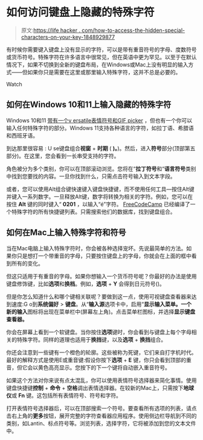 # 如何访问键盘上隐藏的特殊字符

> 原文:[https://life hacker . com/how-to-access-the-hidden-special-characters-on-your-key-1848929877](https://lifehacker.com/how-to-access-the-hidden-special-characters-on-your-key-1848929877)

有时候你需要键入键盘上没有显示的字符，可以是带有重音符号的字母、度数符号或货币符号。特殊字符在许多语言中很常见，但在英语中更为罕见。以至于在默认情况下，如果不切换到全新的键盘布局，在Windows或Mac上没有明显的输入方式——但如果你只是需要在这里或那里输入特殊字符，这并不总是必要的。

Watch

## 如何在Windows 10和11上输入隐藏的特殊字符

Windows 10和11 [带有一个v ersatile表情符号和GIF picker](https://lifehacker.com/the-best-shortcuts-for-using-gifs-and-emojis-on-your-co-1848684883) ，但也有一个你可以输入任何特殊字符的部分。Windows 11支持各种语言的字符，如拉丁语、希腊语和西班牙语。

到达那里很容易 : U se键盘组合**视窗** + **时期** ( **)。**)。然后，进入**符号**部分(顶部第五部分)。在这里，您会看到一长串受支持的字符。

角色被分为多个类别，你可以在顶部滚动浏览。您将在“**拉丁符号**和“**语言符号**类别中找到您要找的内容。一旦你找到什么，只需点击符号输入到文本字段。

或者，您可以使用Alt组合键快速键入键盘快捷键，而不使用任何工具—按住Alt键并键入一系列数字。一旦释放Alt键，数字将转换为相关的字符。例如，您可以在按住 **Alt** 键的同时键入“ **0201** ，以输入“é”字符。 [FreeCodeCamp](https://www.freecodecamp.org/news/alt-codes-special-characters-keyboard-symbols-windows-list/) 已经编译了一个特殊字符的所有快捷键列表。只需搜索他们的数据库，找到键盘组合。

## 如何在Mac上输入特殊字符和符号

当在Mac电脑上输入特殊字符时，你会被各种选择宠坏。先说最简单的方法。如果你只是想打一个带重音的字母，只要按住键盘上的字母，你就会在上面的框中看到所有的变化。

但这只适用于有重音的字母。如果你想输入一个货币符号呢？你最好的办法是使用键盘修饰键，比如**选项**和**换档**。例如，**选项** + **Y** 会得到日元符号()。

但是你怎么知道什么和哪个键相关联呢？要做到这一点，使用可视键盘查看器来达到速度:G o到**系统偏好** > **键盘**。从“**输入源**选项卡中，启用“**显示输入菜单。**一个新的**输入**图标将出现在菜单栏中(屏幕左上角)。点击菜单栏图标，并选择**显示键盘查看器。**

你会在屏幕上看到一个软键盘。当你按住**选项**键时，你会看到与键盘上每个字母相关的特殊字符。同样的道理也适用于**换挡**键，以及**选项** + **换挡**组合。

你还会注意到一些键有一个橙色的轮廓。这些被称为死键，它们来自打字机时代。最好的解释方式是使用E或重音键:假设你按下**选项** + **E** 键，你只会看到顶部的重音，但它会以黄色高亮显示。您按下的下一个键将自动嵌入重音符号。

如果这个方法对你来说有点太混乱，你可以使用表情符号选择器来简化事情。使用键盘快捷键**控制** + **命令** + **空格**调出表情选择器。在较新的Mac上，只需按下**地球仪**或 **Fn** 键。这包括所有表情符号、符号和字符。

打开表情符号选择器后，可以在顶部搜索一个符号。要查看所有选项的列表，请点击右上角的**更多**按钮，展开完整的字符查看器应用程序。使用侧边栏导航到不同的类别，如Lantin、标点符号等。浏览列表，选择字符，它将被添加到您的文本文件中。